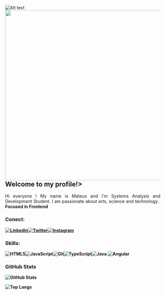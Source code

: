 
![Alt text](https://spotify-recently-played-readme.vercel.app/api?user=henriquemateus2502&unique={true|1|on|yes})
<img align="right" width="550" src="https://www.bing.com/th/id/OGC.0a88eacc48c79ebcde31f109137a4834?pid=1.7&rurl=https%3a%2f%2fi.pinimg.com%2foriginals%2fef%2fa9%2f39%2fefa9396fe51653bc074f75d2252692d0.gif&ehk=nm3KKE2l8tKycApIZTsrxfbc3i%2fzYIT%2fReKy1CU4sL8%3d" />

##  Welcome to my profile!>

<p align="justify"> Hi everyone ! My name is Mateus and i'm Systems Analysis and Development Student. I am passionate about arts, science and technology .<strong> Focused in Frontend </p>

### Conect:
[![LinkedIn](https://img.shields.io/badge/LinkedIn-0A66C2?style=for-the-badge&logo=linkedin&logoColor=white)](https://www.linkedin.com/in/mateus-henrique-derossi-79a2031a3/)[![Twitter](https://img.shields.io/badge/Twitter-000?style=for-the-badge&logo=twitter)](https://twitter.com/LadaeaC2)[![Instagram](https://img.shields.io/badge/Instagram-000?style=for-the-badge&logo=instagram)](https://www.instagram.com/mateushenriquedrs/)

### Skills:
![HTML5](https://img.shields.io/badge/HTML5-E34F26?style=for-the-badge&logo=html5&logoColor=white)![JavaScript](https://img.shields.io/badge/JavaScript-F7DF1E?style=for-the-badge&logo=javascript&logoColor=black)![Git](https://img.shields.io/badge/Git-F05032?style=for-the-badge&logo=git&logoColor=white)![TypeScript](https://img.shields.io/badge/TypeScript-000?style=for-the-badge&logo=typescript)![Java](https://img.shields.io/badge/Java-000?style=for-the-badge&logo=java)	![Angular](https://img.shields.io/badge/Angular-000?style=for-the-badge&logo=angular&logoColor=C3002F)




### GitHub Stats
![GitHub Stats](https://github-readme-stats.vercel.app/api?username=MateusHenriquegringo&theme=transparent&bg_color=000&border_color=30A3DC&show_icons=true&icon_color=30A3DC&title_color=E94D5F&text_color=FFF)

![Top Langs](https://github-readme-stats-git-masterrstaa-rickstaa.vercel.app/api/top-langs/?username=MateusHenriquegringo&layout=compact&bg_color=000&border_color=30A3DC&title_color=E94D5F&text_color=FFF)
